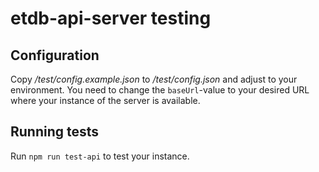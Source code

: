 # etdb-api-server testing

## Configuration

Copy */test/config.example.json* to */test/config.json* and adjust to your environment.
You need to change the `baseUrl`-value to your desired URL where your instance of the server is available.


## Running tests

Run `npm run test-api` to test your instance.
